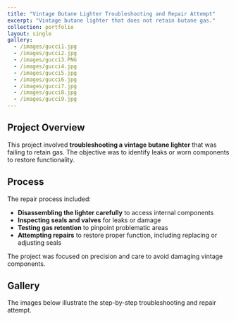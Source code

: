 ```yaml
---
title: "Vintage Butane Lighter Troubleshooting and Repair Attempt"
excerpt: "Vintage butane lighter that does not retain butane gas."
collection: portfolio
layout: single
gallery:
  - /images/gucci1.jpg
  - /images/gucci2.jpg
  - /images/gucci3.PNG
  - /images/gucci4.jpg
  - /images/gucci5.jpg
  - /images/gucci6.jpg
  - /images/gucci7.jpg
  - /images/gucci8.jpg
  - /images/gucci9.jpg
---
```


## Project Overview

This project involved **troubleshooting a vintage butane lighter** that was failing to retain gas. The objective was to identify leaks or worn components to restore functionality.

## Process

The repair process included:

- **Disassembling the lighter carefully** to access internal components  
- **Inspecting seals and valves** for leaks or damage  
- **Testing gas retention** to pinpoint problematic areas  
- **Attempting repairs** to restore proper function, including replacing or adjusting seals  

The project was focused on precision and care to avoid damaging vintage components.

## Gallery

The images below illustrate the step-by-step troubleshooting and repair attempt.
